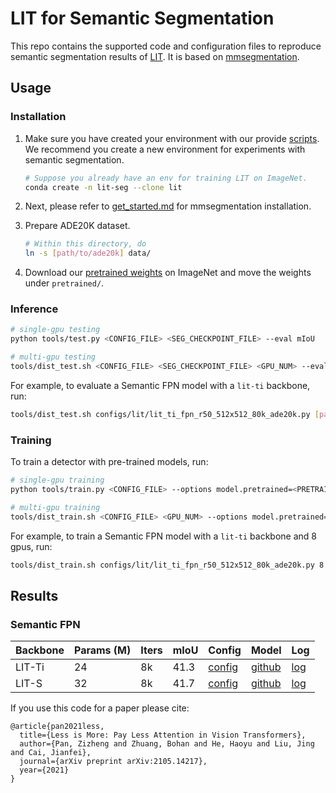 # LIT for Semantic Segmentation

This repo contains the supported code and configuration files to reproduce semantic segmentation results of [LIT](https://arxiv.org/abs/2105.14217). It is based on [mmsegmentation](https://github.com/open-mmlab/mmsegmentation).



## Usage

### Installation

1. Make sure you have created your environment with our provide [scripts](https://github.com/ziplab/LIT/blob/main/setup_env.sh). We recommend you create a new environment for experiments with semantic segmentation.

   ```bash
   # Suppose you already have an env for training LIT on ImageNet.
   conda create -n lit-seg --clone lit
   ```

2. Next, please refer to [get_started.md](https://github.com/open-mmlab/mmsegmentation/blob/master/docs/get_started.md#installation) for mmsegmentation installation.

3. Prepare ADE20K dataset.

   ```bash
   # Within this directory, do
   ln -s [path/to/ade20k] data/
   ```

4. Download our [pretrained weights](https://github.com/ziplab/LIT/tree/main/classification) on ImageNet and move the weights under `pretrained/`.



### Inference

```bash
# single-gpu testing
python tools/test.py <CONFIG_FILE> <SEG_CHECKPOINT_FILE> --eval mIoU

# multi-gpu testing
tools/dist_test.sh <CONFIG_FILE> <SEG_CHECKPOINT_FILE> <GPU_NUM> --eval mIoU
```

For example, to evaluate a Semantic FPN model with a `lit-ti` backbone, run:

```bash
tools/dist_test.sh configs/lit/lit_ti_fpn_r50_512x512_80k_ade20k.py [path/to/checkpoint] 1 --eval mIoU
```



### Training

To train a detector with pre-trained models, run:

```bash
# single-gpu training
python tools/train.py <CONFIG_FILE> --options model.pretrained=<PRETRAIN_MODEL> [model.backbone.use_checkpoint=True] [other optional arguments]

# multi-gpu training
tools/dist_train.sh <CONFIG_FILE> <GPU_NUM> --options model.pretrained=<PRETRAIN_MODEL> [model.backbone.use_checkpoint=True] [other optional arguments] 
```

For example, to train a Semantic FPN model with a `lit-ti` backbone and 8 gpus, run:

```bash
tools/dist_train.sh configs/lit/lit_ti_fpn_r50_512x512_80k_ade20k.py 8 --options model.pretrained=<PRETRAIN_MODEL>
```



## Results

### Semantic FPN

| Backbone | Params (M) | Iters | mIoU | Config                                                       | Model                                                        | Log                                                          |
| -------- | ---------- | ----- | ---- | ------------------------------------------------------------ | ------------------------------------------------------------ | ------------------------------------------------------------ |
| LIT-Ti   | 24         | 8k    | 41.3 | [config](https://github.com/ziplab/LIT/blob/main/segmentation/configs/lit/lit_ti_fpn_r50_512x512_80k_ade20k.py) | [github](https://github.com/ziplab/LIT/releases/download/v2.0/sem_fpn_lit_ti.pth) | [log](https://github.com/ziplab/LIT/releases/download/v2.0/sem_fpn_lit_ti_log.json) |
| LIT-S    | 32         | 8k    | 41.7 | [config](https://github.com/ziplab/LIT/blob/main/segmentation/configs/lit/lit_s_fpn_r50_512x512_80k_ade20k.py) | [github](https://github.com/ziplab/LIT/releases/download/v2.0/sem_fpn_lit_s.pth) | [log](https://github.com/ziplab/LIT/releases/download/v2.0/sem_fpn_lit_s_log.json) |



If you use this code for a paper please cite:

```
@article{pan2021less,
  title={Less is More: Pay Less Attention in Vision Transformers},
  author={Pan, Zizheng and Zhuang, Bohan and He, Haoyu and Liu, Jing and Cai, Jianfei},
  journal={arXiv preprint arXiv:2105.14217},
  year={2021}
}
```

